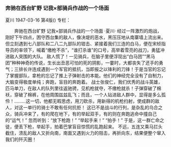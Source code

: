 ### 奔驰在西台旷野  记我×部骑兵作战的一个场面
夏川
1947-03-16
第4版()
专栏：

　　奔驰在西台旷野
    记我×部骑兵作战的一个场面
    ·夏川·
    经过一阵激烈的炮战，刚好下午四点，困守西台集的敌人，像决堤的恶水，黑压压地从南寨墙上流出来。
    但立刻遇到七八部队和二八二九部队的钳击、紧接着我们三连的白马，便在宋桢指导员的率领下，喊着“缴枪不杀”，“谁打杀谁”的口号，高举着雪亮的战刀，勇猛冲进敌人突围的大队。
    敌人慌了！一见骑兵，在脑子里便浮现出“白马团”“黑马团”种种神奇的传说，生长出丑恶可怕的死的阴影，一霎时，大都丧失了还手的勇气；三排长许连成遇到一个军官的抵抗，当即报之以锋利的刀锋！于是当官的忘记了掌握部队，拿枪的忘记了推上子弹射击的本能。他们的神经完全没有了自制力，大脑变得极度单纯；奔跑，盲目的奔跑着。
    战士张俊仁，我们优秀的战斗英雄，匹马单刀，在敌人的队列里往返驰骋，见机枪就夺，不缴枪就杀！子弹穿破了棉袄，穿破了棉裤，在他周围兹兹乱飞；而且，一个人钻进敌人群中，显得是多么孤伶！………这一切，他都无暇思虑，用刀砍杀，用新得的机枪扫射，使成群的敌人，对这一单行的骑士不敢有任何抗拒！
    这已不是战斗的行列，是杂乱的乌合之众，骑兵冲来了，有的爬在地下，有的举起双手，有的则在奔跑逃命中撞自己的“运气！”
    忽而听到：“放下枪跑！”
    “举起手来！”
    “拍手！”
    于是，这一群亡命之徒，便丢下枪，举起手，拍着巴掌盲目惊慌的乱跑起来。
    不远，五连又乘马拦头截住，溃乱的敌人又折向南，南面又遇到火力的阻击，再折向东，结果便整个窜入我们的歼灭圈！
